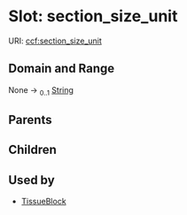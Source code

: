 
# Slot: section_size_unit



URI: [ccf:section_size_unit](http://purl.org/ccf/section_size_unit)


## Domain and Range

None &#8594;  <sub>0..1</sub> [String](types/String.md)

## Parents


## Children


## Used by

 * [TissueBlock](TissueBlock.md)
